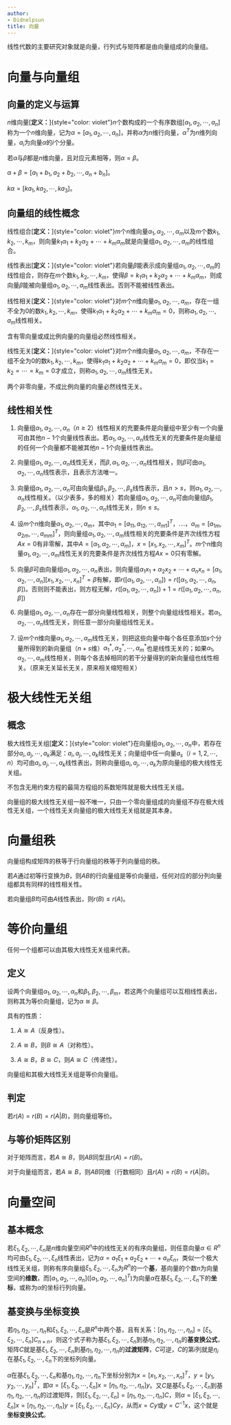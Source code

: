 ```yaml
---
author:
- Didnelpsun
title: 向量
---
```


线性代数的主要研究对象就是向量，行列式与矩阵都是由向量组成的向量组。

# 向量与向量组

## 向量的定义与运算

$n$维向量[**定义：**]{style="color: violet"}$n$个数构成的一个有序数组$[a_1,a_2,\cdots,a_n]$称为一个$n$维向量，记为$\alpha=[a_1,a_2,\cdots,a_n]$，并称$\alpha$为$n$维行向量，$\alpha^T$为$n$维列向量，$a_i$为向量$\alpha$的$i$个分量。

若$\alpha$与$\beta$都是$n$维向量，且对应元素相等，则$\alpha=\beta$。

$\alpha+\beta=[a_1+b_1,a_2+b_2,\cdots,a_n+b_n]$。

$k\alpha=[ka_1,ka_2,\cdots,ka_3]$。

## 向量组的线性概念

线性组合[**定义：**]{style="color: violet"}$m$个$n$维向量$\alpha_1,\alpha_2,\cdots,\alpha_m$以及$m$个数$k_1,k_2,\cdots,k_m$，则向量$k_1\alpha_1+k_2\alpha_2+\cdots+k_m\alpha_m$就是向量组$a_1,a_2,\cdots,a_m$的线性组合。

线性表出[**定义：**]{style="color: violet"}若向量$\beta$能表示成向量组$\alpha_1,\alpha_2,\cdots,a_m$的线性组合，则存在$m$个数$k_1,k_2,\cdots,k_m$，使得$\beta=k_1\alpha_1+k_2\alpha_2+\cdots+k_m\alpha_m$，则成向量$\beta$能被向量组$a_1,a_2,\cdots,a_m$线性表出。否则不能被线性表出。

线性相关[**定义：**]{style="color: violet"}对$m$个$n$维向量$a_1,a_2,\cdots,a_m$，存在一组不全为0的数$k_1,k_2,\cdots,k_m$，使得$k_1\alpha_1+k_2\alpha_2+\cdots+k_m\alpha_m=0$，则称$a_1,a_2,\cdots,a_m$线性相关。

含有零向量或成比例向量的向量组必然线性相关。

线性无关[**定义：**]{style="color: violet"}对$m$个$n$维向量$a_1,a_2,\cdots,a_m$，不存在一组不全为0的数$k_1,k_2,\cdots,k_m$，使得$k_1\alpha_1+k_2\alpha_2+\cdots+k_m\alpha_m=0$，即仅当$k_1=k_2=\cdots=k_m=0$才成立，则称$a_1,a_2,\cdots,a_m$线性无关。

两个非零向量，不成比例向量的向量必然线性无关。

## 线性相关性

1.  向量组$\alpha_1,\alpha_2,\cdots,\alpha_n$（$n\geqslant2$）线性相关的充要条件是向量组中至少有一个向量可由其他$n-1$个向量线性表出。若$\alpha_1,\alpha_2,\cdots,\alpha_n$线性无关的充要条件是向量组的任何一个向量都不能被其他$n-1$个向量线性表出。

2.  向量组$\alpha_1,\alpha_2,\cdots,\alpha_n$线性无关，而$\beta,\alpha_1,\alpha_2,\cdots,\alpha_n$线性相关，则$\beta$可由$\alpha_1,\alpha_2,\cdots,\alpha_n$线性表示，且表示方法唯一。

3.  向量组$\alpha_1,\alpha_2,\cdots,\alpha_n$可由向量组$\beta_1,\beta_2,\cdots,\beta_s$线性表示，且$n>s$，则$\alpha_1,\alpha_2,\cdots,\alpha_n$线性相关。（以少表多，多的相关）若向量组$\alpha_1,\alpha_2,\cdots,\alpha_n$可由向量组$\beta_1,\beta_2,\cdots,\beta_s$线性表示，$\alpha_1,\alpha_2,\cdots,\alpha_n$线性无关，则$n\leqslant s$。

4.  设$m$个$n$维向量$\alpha_1,\alpha_2,\cdots,\alpha_m$，其中$\alpha_1=[a_{11},a_{12},\cdots,a_{m1}]^T$，$\cdots$，$\alpha_m=[a_{1m},a_{2m},\cdots,a_{mm}]^T$，则向量组$\alpha_1,\alpha_2,\cdots,\alpha_m$线性相关的充要条件是齐次线性方程$Ax=0$有非零解，其中$A=[\alpha_1,\alpha_2,\cdots,\alpha_m]$，$x=[x_1,x_2,\cdots,x_m]^T$。$m$个$n$维向量$\alpha_1,\alpha_2,\cdots,\alpha_m$线性无关的充要条件是齐次线性方程$Ax=0$只有零解。

5.  向量$\beta$可由向量组$\alpha_1,\alpha_2,\cdots,\alpha_n$表出，则向量组$\alpha_1x_1+\alpha_2x_2+\cdots+\alpha_nx_n=[\alpha_1,\alpha_2,\cdots,\alpha_n][x_1,x_2,\cdots,x_n]^T=\beta$有解，即$r([\alpha_1,\alpha_2,\cdots,\alpha_n])=r([\alpha_1,\alpha_2,\cdots,\alpha_n,\beta])$。否则则不能表出，则方程无解，$r([\alpha_1,\alpha_2,\cdots,\alpha_n])+1=r([\alpha_1,\alpha_2,\cdots,\alpha_n,\beta])$

6.  向量组$\alpha_1,\alpha_2,\cdots,\alpha_n$存在一部分向量线性相关，则整个向量组线性相关。若$\alpha_1,\alpha_2,\cdots,\alpha_n$线性无关，则任意一部分向量组线性无关。

7.  设$m$个$n$维向量$\alpha_1,\alpha_2,\cdots,\alpha_m$线性无关，则把这些向量中每个各任意添加$s$个分量所得到的新向量组（$n+s$维）$\alpha_1^*,\alpha_2^*,\cdots,\alpha_m^*$也是线性无关的；如果$\alpha_1,\alpha_2,\cdots,\alpha_m$线性相关，则每个各去掉相同的若干分量得到的新向量组也线性相关。（原来无关延长无关，原来相关缩短相关）

# 极大线性无关组

## 概念

极大线性无关组[**定义：**]{style="color: violet"}在向量组$\alpha_1,\alpha_2,\cdots,\alpha_n$中，若存在部分$a_i,a_j,\cdots,a_k$满足：$a_i,a_j,\cdots,a_k$线性无关；向量组中任一向量$a_s$（$i=1,2,\cdots,n$）均可由$a_i,a_j,\cdots,a_k$线性表出，则称向量组$a_i,a_j,\cdots,a_k$为原向量组的极大线性无关组。

不包含无用约束方程的最简方程组的系数矩阵就是极大线性无关组。

向量组的极大线性无关组一般不唯一，只由一个零向量组成的向量组不存在极大线性无关组，一个线性无关向量组的极大线性无关组就是其本身。

# 向量组秩

向量组构成矩阵的秩等于行向量组的秩等于列向量组的秩。

若$A$通过初等行变换为$B$，则$AB$的行向量组是等价向量组，任何对应的部分列向量组都具有同样的线性相关性。

若向量组$B$均可由$A$线性表出，则$r(B)\leqslant r(A)$。

# 等价向量组

任何一个组都可以由其极大线性无关组来代表。

## 定义

设两个向量组$\alpha_1,\alpha_2,\cdots,\alpha_n$和$\beta_1,\beta_2,\cdots,\beta_m$，若这两个向量组可以互相线性表出，则称其为等价向量组，记为$\alpha\cong\beta$。

具有的性质：

1.  $A\cong A$（反身性）。

2.  $A\cong B$，则$B\cong A$（对称性）。

3.  $A\cong B$，$B\cong C$，则$A\cong C$（传递性）。

向量组和其极大线性无关组是等价向量组。

## 判定

若$r(A)=r(B)=r(A|B)$，则向量组等价。

## 与等价矩阵区别

对于矩阵而言，若$A\cong B$，则$AB$同型且$r(A)=r(B)$。

对于向量组而言，若$A\cong B$，则$AB$同维（行数相同）且$r(A)=r(B)=r(A|B)$。

# 向量空间

## 基本概念

若$\xi_1,\xi_2,\cdots,\xi_n$是$n$维向量空间$R^n$中的线性无关的有序向量组，则任意向量$\alpha\in R^n$均可由$\xi_1,\xi_2,\cdots,\xi_n$线性表出，记为$\alpha=a_1\xi_1+a_2\xi_2+\cdots+a_n\xi_n$，类似一个极大线性无关组，则称有序向量组$\xi_1,\xi_2,\cdots,\xi_n$为$R^n$的一个**基**，基向量的个数$n$为向量空间的**维数**，而$[a_1,a_2,\cdots,a_n]([a_1,a_2,\cdots,a_n]^T)$为向量$\alpha$在基$\xi_1,\xi_2,\cdots,\xi_n$下的**坐标**，或称为$\alpha$的坐标行列向量。

## 基变换与坐标变换

若$\eta_1,\eta_2,\cdots,\eta_n$和$\xi_1,\xi_2,\cdots,\xi_n$是$R^n$中两个基，且有关系：$[\eta_1,\eta_2,\cdots,\eta_n]=[\xi_1,\xi_2,\cdots,\xi_n]C_{n\times n}$，则这个式子称为基$\xi_1,\xi_2,\cdots,\xi_n$到基$\eta_1,\eta_2,\cdots,\eta_n$的**基变换公式**，矩阵$C$就是基$\xi_1,\xi_2,\cdots,\xi_n$到基$\eta_1,\eta_2,\cdots,\eta_n$的**过渡矩阵**，$C$可逆，$C$的第$i$列就是$\eta_i$在基$\xi_1,\xi_2,\cdots,\xi_n$下的坐标列向量。

$\alpha$在基$\xi_1,\xi_2,\cdots,\xi_n$和基$\eta_1,\eta_2,\cdots,\eta_n$下坐标分别为$x=[x_1,x_2,\cdots,x_n]^T$，$y=[y_1,y_2,\cdots,y_n]^T$，即$\alpha=[\xi_1,\xi_2,\cdots,\xi_n]x=[\eta_1,\eta_2,\cdots,\eta_n]y$。又$C$是基$\xi_1,\xi_2,\cdots,\xi_n$到基$\eta_1,\eta_2,\cdots,\eta_n$的过渡矩阵，则$[\xi_1,\xi_2,\cdots,\xi_n]=[\eta_1,\eta_2,\cdots,\eta_n]C$，则$\alpha=[\xi_1,\xi_2,\cdots,\xi_n]x=[\eta_1,\eta_2,\cdots,\eta_n]y=[\xi_1,\xi_2,\cdots,\xi_n]Cy$，从而$x=Cy$或$y=C^{-1}x$，这个就是**坐标变换公式**。

